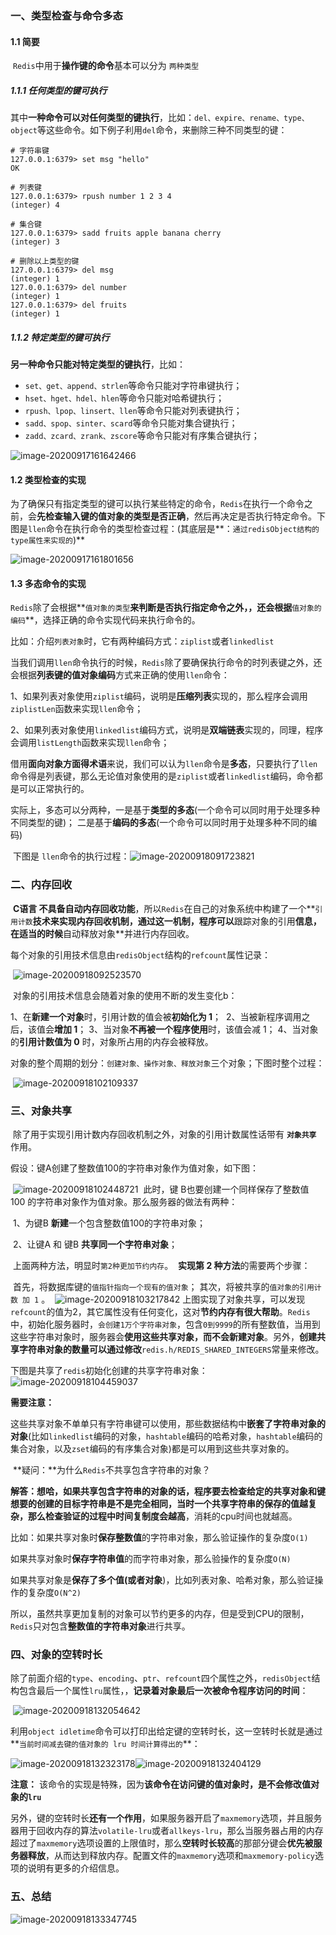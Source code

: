 ### 一、类型检查与命令多态

#### 1.1 简要

​		`Redis`中用于**操作键的命令**基本可以分为 `两种类型`

##### 1.1.1 任何类型的键可执行

​		其中**一种命令可以对任何类型的键执行**，比如：`del、expire、rename、type、object`等这些命令。如下例子利用`del`命令，来删除三种不同类型的键：

```
# 字符串键
127.0.0.1:6379> set msg "hello"
OK

# 列表键
127.0.0.1:6379> rpush number 1 2 3 4
(integer) 4

# 集合键
127.0.0.1:6379> sadd fruits apple banana cherry
(integer) 3

# 删除以上类型的键
127.0.0.1:6379> del msg
(integer) 1
127.0.0.1:6379> del number 
(integer) 1
127.0.0.1:6379> del fruits
(integer) 1
```

##### 1.1.2 特定类型的键可执行

**另一种命令只能对特定类型的键执行**，比如：

+ `set、get、append、strlen`等命令只能对字符串键执行；
+ `hset、hget、hdel、hlen`等命令只能对哈希键执行；
+ `rpush、lpop、linsert、llen`等命令只能对列表键执行；
+ `sadd、spop、sinter、scard`等命令只能对集合键执行；
+ `zadd、zcard、zrank、zscore`等命令只能对有序集合键执行；

![image-20200917161642466](.\imges\image-20200917161642466.png)

#### 1.2 类型检查的实现

​		为了确保只有指定类型的键可以执行某些特定的命令，`Redis`在执行一个命令之前，会**先检查输入键的值对象的类型是否正确**，然后再决定是否执行特定命令。下图是`llen`命令在执行命令的类型检查过程：(其底层是**：`通过redisObject结构的type属性来实现的`)**

![image-20200917161801656](.\imges\image-20200917161801656.png)

#### 1.3 多态命令的实现

​	`Redis`除了会根据**`值对象的类型`**来判断是否执行指定命令之外，，还会根据**`值对象的编码`**，选择正确的命令实现代码来执行命令的。

​	比如：介绍`列表对象`时，它有两种编码方式：`ziplist`或者`linkedlist`

​		当我们调用`llen`命令执行的时候，`Redis`除了要确保执行命令的时列表键之外，还会根据**列表键的值对象编码**方式来正确的使用`llen`命令：

​		1、如果列表对象使用`ziplist`编码，说明是**压缩列表**实现的，那么程序会调用`ziplistLen`函数来实现`llen`命令；

​		2、如果列表对象使用`linkedlist`编码方式，说明是**双端链表**实现的，同理，程序会调用`listLength`函数来实现`llen`命令；		

​		借用**面向对象方面得术语**来说，我们可以认为`llen`命令是**多态**，只要执行了`llen`命令得是列表键，那么无论值对象使用的是`ziplist`或者`linkedlist`编码，命令都是可以正常执行的。

​		实际上，多态可以分两种，一是基于**类型的多态**(一个命令可以同时用于处理多种不同类型的键)； 二是基于**编码的多态**(一个命令可以同时用于处理多种不同的编码)

​		下图是 `llen`命令的执行过程：![image-20200918091723821](.\imges\image-20200918091723821.png)

### 二、内存回收

​		**C语言 不具备自动内存回收功能**，所以`Redis`在自己的对象系统中构建了一个**`引用计数`**技术来实现内存回收机制，通过这一机制，程序可以**跟踪对象的引用**信息，在适当的时候**自动释放对象**并进行内存回收。

​		每个对象的引用技术信息由`redisObject`结构的`refcount`属性记录：

​		![image-20200918092523570](.\imges\image-20200918092523570.png)

​		对象的引用技术信息会随着对象的使用不断的发生变化b：

​		1、在**新建一个对象**时，引用计数的值会被**初始化为 1**；
​		2、当被新程序调用之后，该值会**增加 1**；
​		3、当对象**不再被一个程序使用**时，该值会减 1；
​		4、当对象的**引用计数值为 0** 时，对象所占用的内存会被释放。

​		对象的整个周期的划分：`创建对象、操作对象、释放对象`三个对象；下图时整个过程：

​				![image-20200918102109337](.\imges\image-20200918102109337.png)

### 三、对象共享

​		除了用于实现引用计数内存回收机制之外，对象的引用计数属性话带有 **`对象共享`** 作用。

假设：键A创建了整数值100的字符串对象作为值对象，如下图：

​			![image-20200918102448721](.\imges\image-20200918102448721.png)
​		此时，键 B也要创建一个同样保存了整数值 100 的字符串对象作为值对象。那么服务器的做法有两种：

​		1、为键B **新建**一个包含整数值100的字符串对象；

​		2、让键A 和 键B **共享同一个字符串对象**；

​		上面两种方法，明显时`第2种更加节约内存`。
​		**实现第 2 种方法**的需要两个步骤：

​				首先，将数据库键的`值指针指向一个现有的值对象`；
​				其次，将被共享的`值对象的引用计数 加 1` 。
​		![image-20200918103217842](.\imges\image-20200918103217842.png)
​			上图实现了对象共享，可以发现`refcount`的值为2，其它属性没有任何变化，这对**节约内存有很大帮助**。
​			`Redis`中，初始化服务器时，`会创建1万个字符串对象`，包含`0到9999`的所有整数值，当用到这些字符串对象时，服务器会**使用这些共享对象，而不会新建对象**。
​		另外，**创建共享字符串对象的数量可以通过修改**`redis.h/REDIS_SHARED_INTEGERS`常量来修改。

下图是共享了`redis`初始化创建的共享字符串对象：
![image-20200918104459037](.\imges\image-20200918104459037.png)

**需要注意：**

​		这些共享对象不单单只有字符串键可以使用，那些数据结构中**嵌套了字符串对象的对象**(比如`linkedlist`编码的对象，`hashtable`编码的哈希对象，`hashtable`编码的集合对象，以及`zset`编码的有序集合对象)都是可以用到这些共享对象的。

​		**疑问：**为什么`Redis`不共享包含字符串的对象？

​		**解答：**想哈，如果共享包含字符串的对象的话，程序要去检查给定的共享对象和键想要的创建的目标字符串是不是完全相同，当时一个共享字符串的**保存的值越复杂，那么检查验证的过程中时间复制度会越高**，消耗的cpu时间也就越高。

​		 比如：如果共享对象时**保存整数值**的字符串对象，那么验证操作的复杂度`O(1)`

​					如果共享对象时**保存字符串值**的而字符串对象，那么验操作的复杂度`O(N)`

​					如果共享对象是**保存了多个值(或者对象**)，比如列表对象、哈希对象，那么验证操作的复杂度`O(N^2)`

​		 所以，虽然共享更加复制的对象可以节约更多的内存，但是受到CPU的限制，`Redis`只对包含**整数值的字符串对象**进行共享。

### 四、对象的空转时长

​		除了前面介绍的`type`、`encoding`、`ptr`、`refcount`四个属性之外，`redisObject`结构包含最后一个属性`lru`属性，，**记录着对象最后一次被命令程序访问的时间**：

​		![image-20200918132054642](.\imges\image-20200918132054642.png)

​		利用`object idletime`命令可以打印出给定键的空转时长，这一空转时长就是通过**`当前时间减去键的值对象的 lru 时间计算得出的`**：

![image-20200918132323178](.\imges\image-20200918132323178.png)![image-20200918132404129](.\imges\image-20200918132404129.png)

**注意：** 该命令的实现是特殊，因为**该命令在访问键的值对象时，是不会修改值对象的`lru`**

​			另外，键的空转时长**还有一个作用**，如果服务器开启了`maxmemory`选项，并且服务器用于回收内存的算法`volatile-lru`或者`allkeys-lru`，那么当服务器占用的内存超过了`maxmemory`选项设置的上限值时，那么**空转时长较高**的那部分键会**优先被服务器释放**，从而达到释放内存。
​	配置文件的`maxmemory`选项和`maxmemory-policy`选项的说明有更多的介绍信息。

### 五、总结

![image-20200918133347745](.\imges\image-20200918133347745.png)